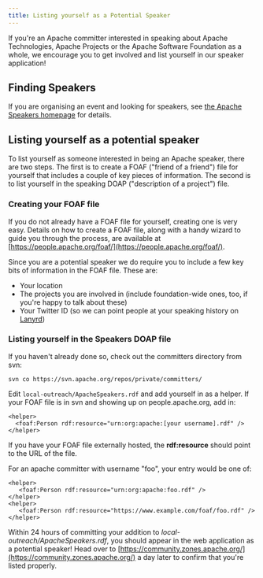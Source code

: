 ```yaml
---
title: Listing yourself as a Potential Speaker
---
```


If you're an Apache committer interested in speaking about Apache 
Technologies, Apache Projects or the Apache Software Foundation as a whole, 
we encourage you to get involved and list yourself in our speaker 
application!

## Finding Speakers

If you are organising an event and looking for speakers, see
[the Apache Speakers homepage](/speakers/) for details.

## Listing yourself as a potential speaker

To list yourself as someone interested in being an Apache speaker, there are
two steps. The first is to create a FOAF ("friend of a friend") file for yourself that includes
a couple of key pieces of information. The second is to list yourself in the
speaking DOAP ("description of a project") file.

### Creating your FOAF file

If you do not already have a FOAF file for yourself, creating one is very easy. Details on how to create a FOAF file, along with a
handy wizard to guide you through the process, are available at
[https://people.apache.org/foaf/](https://people.apache.org/foaf/).

Since you are a potential speaker we do require you
to include a few key bits of information in the FOAF file. These are:

 * Your location
 * The projects you are involved in (include foundation-wide ones, too, if you're
   happy to talk about these)
 * Your Twitter ID (so we can point people at your speaking history on 
   [Lanyrd](http://lanyrd.com/))


### Listing yourself in the Speakers DOAP file

If you haven't already done so, check out the committers directory from
svn:

```
svn co https://svn.apache.org/repos/private/committers/
```

Edit `local-outreach/ApacheSpeakers.rdf` and add yourself in as a
helper. If your FOAF file is in svn and showing up on people.apache.org,
add in:

```
<helper>
  <foaf:Person rdf:resource="urn:org:apache:[your username].rdf" />
</helper>
```

If you have your FOAF file externally hosted, the **rdf:resource**
should point to the URL of the file.

For an apache committer with username "foo", your entry would be one of:

```
<helper>
   <foaf:Person rdf:resource="urn:org:apache:foo.rdf" />
</helper>
<helper>
   <foaf:Person rdf:resource="https://www.example.com/foaf/foo.rdf" />
</helper>
```

Within 24 hours of committing your addition to
*local-outreach/ApacheSpeakers.rdf*, you should appear in the web
application as a potential speaker! Head over to 
[https://community.zones.apache.org/](https://community.zones.apache.org/)
a day later to confirm that you're listed properly.
